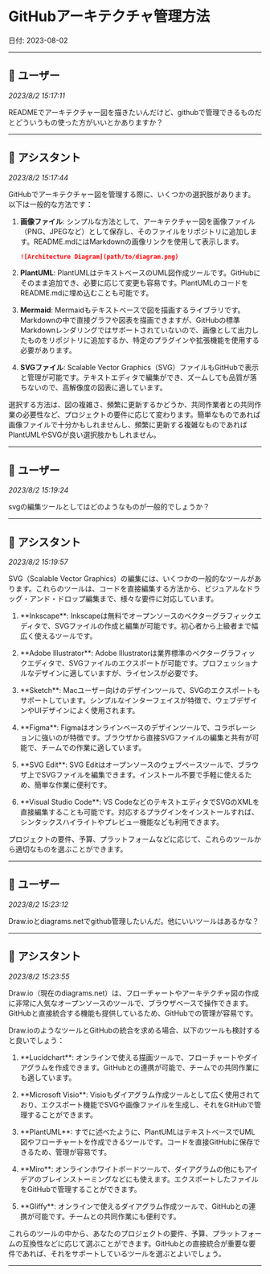 # GitHubアーキテクチャ管理方法

日付: 2023-08-02

---

## 👤 ユーザー
*2023/8/2 15:17:11*

READMEでアーキテクチャー図を描きたいんだけど、githubで管理できるものだとどういうもの使った方がいいとかありますか？

---

## 🤖 アシスタント
*2023/8/2 15:17:44*

GitHubでアーキテクチャー図を管理する際に、いくつかの選択肢があります。以下は一般的な方法です：

1. **画像ファイル**: シンプルな方法として、アーキテクチャー図を画像ファイル（PNG、JPEGなど）として保存し、そのファイルをリポジトリに追加します。README.mdにはMarkdownの画像リンクを使用して表示します。

   ```markdown
   ![Architecture Diagram](path/to/diagram.png)
   ```

2. **PlantUML**: PlantUMLはテキストベースのUML図作成ツールです。GitHubにそのまま追加でき、必要に応じて変更も容易です。PlantUMLのコードをREADME.mdに埋め込むことも可能です。

3. **Mermaid**: Mermaidもテキストベースで図を描画するライブラリです。Markdownの中で直接グラフや図表を描画できますが、GitHubの標準Markdownレンダリングではサポートされていないので、画像として出力したものをリポジトリに追加するか、特定のプラグインや拡張機能を使用する必要があります。

4. **SVGファイル**: Scalable Vector Graphics（SVG）ファイルもGitHubで表示と管理が可能です。テキストエディタで編集ができ、ズームしても品質が落ちないので、高解像度の図表に適しています。

選択する方法は、図の複雑さ、頻繁に更新するかどうか、共同作業者との共同作業の必要性など、プロジェクトの要件に応じて変わります。簡単なものであれば画像ファイルで十分かもしれませんし、頻繁に更新する複雑なものであればPlantUMLやSVGが良い選択肢かもしれません。

---

## 👤 ユーザー
*2023/8/2 15:19:24*

svgの編集ツールとしてはどのようなものが一般的でしょうか？

---

## 🤖 アシスタント
*2023/8/2 15:19:57*

SVG（Scalable Vector Graphics）の編集には、いくつかの一般的なツールがあります。これらのツールは、コードを直接編集する方法から、ビジュアルなドラッグ・アンド・ドロップ編集まで、様々な要件に対応しています。

1. \*\*Inkscape\*\*: Inkscapeは無料でオープンソースのベクターグラフィックエディタで、SVGファイルの作成と編集が可能です。初心者から上級者まで幅広く使えるツールです。

2. \*\*Adobe Illustrator\*\*: Adobe Illustratorは業界標準のベクターグラフィックエディタで、SVGファイルのエクスポートが可能です。プロフェッショナルなデザインに適していますが、ライセンスが必要です。

3. \*\*Sketch\*\*: Macユーザー向けのデザインツールで、SVGのエクスポートもサポートしています。シンプルなインターフェイスが特徴で、ウェブデザインやUIデザインによく使用されます。

4. \*\*Figma\*\*: Figmaはオンラインベースのデザインツールで、コラボレーションに強いのが特徴です。ブラウザから直接SVGファイルの編集と共有が可能で、チームでの作業に適しています。

5. \*\*SVG Edit\*\*: SVG Editはオープンソースのウェブベースツールで、ブラウザ上でSVGファイルを編集できます。インストール不要で手軽に使えるため、簡単な作業に便利です。

6. \*\*Visual Studio Code\*\*: VS CodeなどのテキストエディタでSVGのXMLを直接編集することも可能です。対応するプラグインをインストールすれば、シンタックスハイライトやプレビュー機能なども利用できます。

プロジェクトの要件、予算、プラットフォームなどに応じて、これらのツールから適切なものを選ぶことができます。

---

## 👤 ユーザー
*2023/8/2 15:23:12*

Draw.ioとdiagrams.netでgithub管理したいんだ。他にいいツールはあるかな？

---

## 🤖 アシスタント
*2023/8/2 15:23:55*

Draw.io（現在のdiagrams.net）は、フローチャートやアーキテクチャ図の作成に非常に人気なオープンソースのツールで、ブラウザベースで操作できます。GitHubと直接統合する機能も提供しているため、GitHubでの管理が容易です。

Draw.ioのようなツールとGitHubの統合を求める場合、以下のツールも検討すると良いでしょう：

1. \*\*Lucidchart\*\*: オンラインで使える描画ツールで、フローチャートやダイアグラムを作成できます。GitHubとの連携が可能で、チームでの共同作業にも適しています。

2. \*\*Microsoft Visio\*\*: Visioもダイアグラム作成ツールとして広く使用されており、エクスポート機能でSVGや画像ファイルを生成し、それをGitHubで管理することができます。

3. \*\*PlantUML\*\*: すでに述べたように、PlantUMLはテキストベースでUML図やフローチャートを作成できるツールです。コードを直接GitHubに保存できるため、管理が容易です。

4. \*\*Miro\*\*: オンラインホワイトボードツールで、ダイアグラムの他にもアイデアのブレインストーミングなどにも使えます。エクスポートしたファイルをGitHubで管理することができます。

5. \*\*Gliffy\*\*: オンラインで使えるダイアグラム作成ツールで、GitHubとの連携が可能です。チームとの共同作業にも便利です。

これらのツールの中から、あなたのプロジェクトの要件、予算、プラットフォームの互換性などに応じて選ぶことができます。GitHubとの直接統合が重要な要件であれば、それをサポートしているツールを選ぶとよいでしょう。

---
